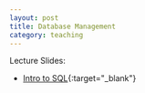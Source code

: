 ```yaml
---
layout: post
title: Database Management
category: teaching
---
```



Lecture Slides:   
* [Intro to SQL]({{relative}}/lectures/is613/introtosql.htm){:target="_blank"}  